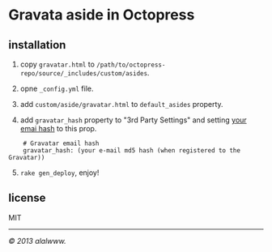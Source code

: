 
Gravata aside in Octopress
===================

installation
---------------

1. copy `gravatar.html` to `/path/to/octopress-repo/source/_includes/custom/asides`.

2. opne `_config.yml` file.

3. add `custom/aside/gravatar.html` to `default_asides` property.

4. add `gravatar_hash` property to "3rd Party Settings" and setting [your emai hash][gravatar-help] to this prop.
```
	# Gravatar email hash
	gravatar_hash: (your e-mail md5 hash (when registered to the Gravatar))
```

5. `rake gen_deploy`, enjoy!

license
----------------
MIT

-----------------

<address>&copy; 2013 alalwww.</address>

[gravatar-help]: http://www.gravatar.com/site/implement/hash/ "Creating the Hash"
